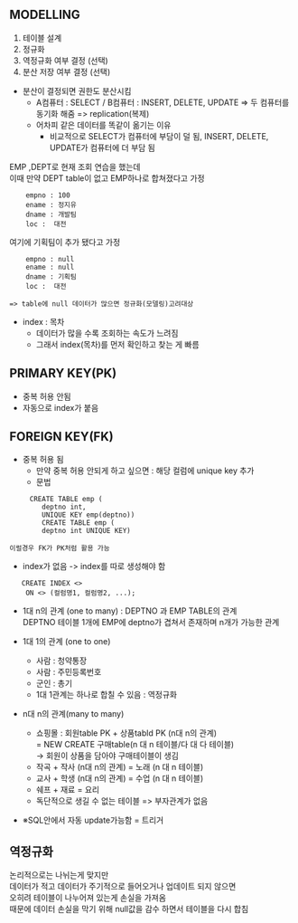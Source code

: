 ## MODELLING

1. 테이블 설계
2. 정규화
3. 역정규화 여부 결정 (선택)
4. 분산 저장 여부 결정 (선택) 
- 분산이 결정되면 권한도 분산시킴
  - A컴퓨터 : SELECT / B컴퓨터 : INSERT, DELETE, UPDATE => 두 컴퓨터를 동기화 해줌 => replication(복제)
  - 어차피 같은 데이터를 똑같이 옮기는 이유
      - 비교적으로 SELECT가 컴퓨터에 부담이 덜 됨, INSERT, DELETE, UPDATE가 컴퓨터에 더 부담 됨

EMP ,DEPT로 현재 조회 연습을 했는데  
이때 만약 DEPT table이 없고 EMP하나로 합쳐졌다고 가정  
```
    empno : 100  
    ename : 정지유  
    dname : 개발팀  
    loc :  대전  
```
여기에 기획팀이 추가 됐다고 가정  
```
    empno : null  
    ename : null  
    dname : 기획팀  
    loc :  대전  

=> table에 null 데이터가 많으면 정규화(모델링)고려대상
```
- index : 목차  
   - 데이터가 많을 수록 조회하는 속도가 느려짐
   - 그래서 index(목차)를 먼저 확인하고 찾는 게 빠름

## PRIMARY KEY(PK)
- 중복 허용 안됨
- 자동으로 index가 붙음

## FOREIGN KEY(FK)
- 중복 허용 됨
    - 만약 중복 허용 안되게 하고 싶으면 : 해당 컬럼에 unique key 추가
    - 문법
```
     CREATE TABLE emp (  
        deptno int,  
        UNIQUE KEY emp(deptno))  
        CREATE TABLE emp (  
        deptno int UNIQUE KEY)  
    
이럴경우 FK가 PK처럼 활용 가능  
```
- index가 없음 -> index를 따로 생성해야 함
```  
   CREATE INDEX <>  
    ON <> (컬럼명1, 컬럼명2, ...);  
```

- 1대 n의 관계 (one to many) : DEPTNO 과 EMP TABLE의 관계  
    DEPTNO 테이블 1개에 EMP에 deptno가 겹쳐서 존재하며 n개가 가능한 관계

- 1대 1의 관계 (one to one)  
    - 사람 : 청약통장
    - 사람 : 주민등록번호
    - 군인 : 총기
    - 1대 1관계는 하나로 합칠 수 있음 : 역정규화

- n대 n의 관계(many to many)  
    - 쇼핑몰 : 회원table PK + 상품tabld PK (n대 n의 관계)  
    = NEW CREATE 구매table(n 대 n 테이블/다 대 다 테이블)  
    -> 회원이 상품을 담아야 구매테이블이 생김  
    - 작곡 + 작사 (n대 n의 관계) = 노래 (n 대 n 테이블)  
    - 교사 + 학생 (n대 n의 관계) = 수업 (n 대 n 테이블)  
    - 쉐프 + 재료 = 요리  
    - 독단적으로 생길 수 없는 테이블 => 부자관계가 없음  

- ※SQL안에서 자동 update가능함 = 트리거

## 역정규화
논리적으로는 나뉘는게 맞지만  
데이터가 적고 데이터가 주기적으로 들어오거나 업데이트 되지 않으면  
오히려 테이블이 나누어져 있는게 손실을 가져옴  
때문에 데이터 손실을 막기 위해 null값을 감수 하면서 테이블을 다시 합침  

